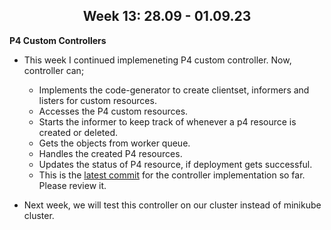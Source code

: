<center><h2><b>Week 13: 28.09 - 01.09.23</b></h2></center>

**P4 Custom Controllers**

- This week I continued implemeneting P4 custom controller. Now, controller can;
    - Implements the code-generator to create clientset, informers and listers for custom resources.
    - Accesses the P4 custom resources.
    - Starts the informer to keep track of whenever a p4 resource is created or deleted.
    - Gets the objects from worker queue.
    - Handles the created P4 resources.
    - Updates the status of P4 resource, if deployment gets successful.
    - This is the [latest commit](https://git.comnets.net/p4-work/p4-kube/-/commit/da4dbd42e7c76af535b21de056ea67aae6b630b5) for the controller implementation so far. Please review it.

- Next week, we will test this controller on our cluster instead of minikube cluster.
